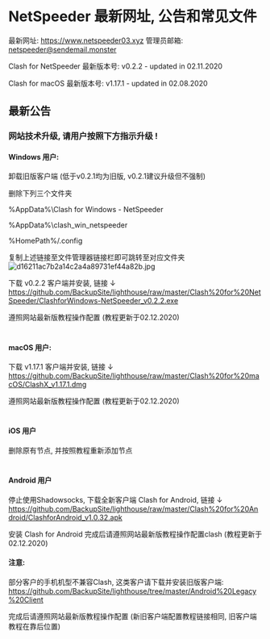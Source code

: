 # NetSpeeder 最新网址, 公告和常见文件

最新网址: https://www.netspeeder03.xyz
管理员邮箱: netspeeder@sendemail.monster

Clash for NetSpeeder 最新版本号: v0.2.2 - updated in 02.11.2020

Clash for macOS 最新版本号: v1.17.1 - updated in 02.08.2020

## 最新公告
### 网站技术升级, 请用户按照下方指示升级 !

#### Windows 用户:
卸载旧版客户端 (低于v0.2.1均为旧版, v0.2.1建议升级但不强制)

删除下列三个文件夹

%AppData%\Clash for Windows - NetSpeeder

%AppData%\clash_win_netspeeder

%HomePath%/.config

复制上述链接至文件管理器链接栏即可跳转至对应文件夹
![d16211ac7b2a14c2a4a89731ef44a82b.jpg](https://i.jpg.dog/img/d16211ac7b2a14c2a4a89731ef44a82b.jpg)

下载 v0.2.2 客户端并安装, 链接 ↓ https://github.com/BackupSite/lighthouse/raw/master/Clash%20for%20NetSpeeder/ClashforWindows-NetSpeeder_v0.2.2.exe

遵照网站最新版教程操作配置 (教程更新于02.12.2020)
#

#### macOS 用户:

下载 v1.17.1 客户端并安装, 链接 ↓ https://github.com/BackupSite/lighthouse/raw/master/Clash%20for%20macOS/ClashX_v1.17.1.dmg

遵照网站最新版教程操作配置 (教程更新于02.12.2020)
#

#### iOS 用户
删除原有节点, 并按照教程重新添加节点
#

#### Android 用户
停止使用Shadowsocks, 下载全新客户端 Clash for Android, 链接 ↓ https://github.com/BackupSite/lighthouse/raw/master/Clash%20for%20Android/ClashforAndroid_v1.0.32.apk

安装 Clash for Android 完成后请遵照网站最新版教程操作配置clash (教程更新于02.12.2020)

#### 注意:
部分客户的手机机型不兼容Clash, 这类客户请下载并安装旧版客户端: https://github.com/BackupSite/lighthouse/tree/master/Android%20Legacy%20Client

完成后请遵照网站最新版教程操作配置 (新旧客户端配置教程链接相同, 旧客户端教程在靠后位置)
#
